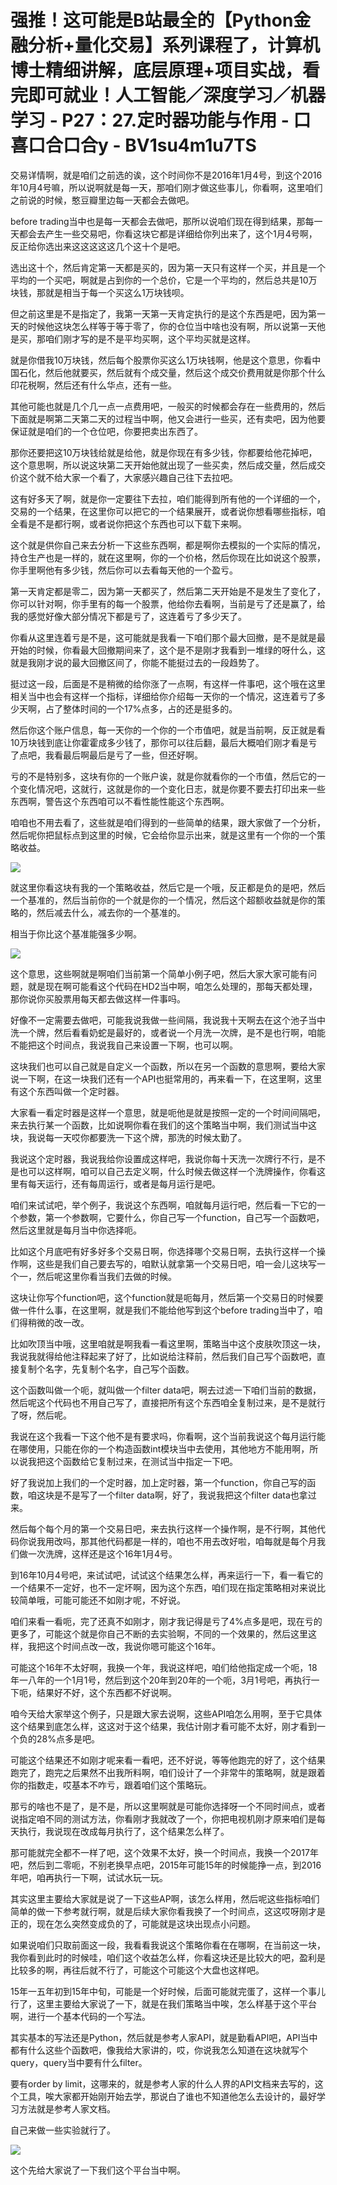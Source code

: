 # 强推！这可能是B站最全的【Python金融分析+量化交易】系列课程了，计算机博士精细讲解，底层原理+项目实战，看完即可就业！人工智能／深度学习／机器学习 - P27：27.定时器功能与作用 - 口喜口合口合y - BV1su4m1u7TS

交易详情啊，就是咱们之前选的诶，这个时间你不是2016年1月4号，到这个2016年10月4号嘛，所以说啊就是每一天，那咱们刚才做这些事儿，你看啊，这里咱们之前说的时候，憨豆瓣里边每一天都会去做吧。

before trading当中也是每一天都会去做吧，那所以说咱们现在得到结果，那每一天都会去产生一些交易吧，你看这块它都是详细给你列出来了，这个1月4号啊，反正给你选出来这这这这这几个这十个是吧。

选出这十个，然后肯定第一天都是买的，因为第一天只有这样一个买，并且是一个平均的一个买吧，啊就是占到你的一个总价，它是一个平均的，然后总共是10万块钱，那就是相当于每一个买这么1万块钱呗。

但之前这里是不是指定了，我第一天第一天肯定执行的是这个东西是吧，因为第一天的时候他这块怎么样等于等于零了，你的仓位当中啥也没有啊，所以说第一天他是买，那咱们刚才写的是不是平均买啊，这个平均买就是这样。

就是你借我10万块钱，然后每个股票你买这么1万块钱啊，他是这个意思，你看中国石化，然后他就要买，然后就有个成交量，然后这个成交价费用就是你那个什么印花税啊，然后还有什么华点，还有一些。

其他可能也就是几个几一点一点费用吧，一般买的时候都会存在一些费用的，然后下面就是啊第二天第二天的过程当中啊，他又会进行一些买，还有卖吧，因为他要保证就是咱们的一个仓位吧，你要把卖出东西了。

那你还要把这10万块钱给就是给他，就是你现在有多少钱，你都要给他花掉吧，这个意思啊，所以说这块第二天开始他就出现了一些买卖，然后成交量，然后成交价这个就不给大家一个看了，大家感兴趣自己往下去拉吧。

这有好多天了啊，就是你一定要往下去拉，咱们能得到所有他的一个详细的一个，交易的一个结果，在这里你可以把它的一个结果展开，或者说你想看哪些指标，咱全看是不是都行啊，或者说你把这个东西也可以下载下来啊。

这个就是供你自己来去分析一下这些东西啊，都是啊你去模拟的一个实际的情况，持仓生产也是一样的，就在这里啊，你的一个价格，然后你现在比如说这个股票，你手里啊他有多少钱，然后你可以去看每天他的一个盈亏。

第一天肯定都是零二，因为第一天都买了，然后第二天开始是不是发生了变化了，你可以针对啊，你手里有的每一个股票，他给你去看啊，当前是亏了还是赢了，给我的感觉好像大部分情况下都是亏了，这连着亏了多少天了。

你看从这里连着亏是不是，这可能就是我看一下咱们那个最大回撤，是不是就是最开始的时候，你看最大回撤期间来了，这个是不是刚才我看到一堆绿的呀什么，这就是我刚才说的最大回撤区间了，你能不能挺过去的一段趋势了。

挺过这一段，后面是不是稍微的给你涨了一点啊，有这样一件事吧，这个哦在这里相关当中也会有这样一个指标，详细给你介绍每一天你的一个情况，这连着亏了多少天啊，占了整体时间的一个17%点多，占的还是挺多的。

然后你这个账户信息，每一天你的一个你的一个市值吧，就是当前啊，反正就是看10万块钱到底让你霍霍成多少钱了，那你可以往后翻，最后大概咱们刚才看是亏了点吧，我看最后啊最后是亏了一些，但还好啊。

亏的不是特别多，这块有你的一个账户诶，就是你就看你的一个市值，然后它的一个变化情况吧，这就行，这就是你的一个变化日志，就是你要不要去打印出来一些东西啊，警告这个东西咱可以不看性能性能这个东西啊。

咱咱也不用去看了，这些就是咱们得到的一些简单的结果，跟大家做了一个分析，然后呢你把鼠标点到这里的时候，它会给你显示出来，就是这里有一个你的一个策略收益。



![](img/f596fdc1adfa9335e998a539a3902381_1.png)

就这里你看这块有我的一个策略收益，然后它是一个哦，反正都是负的是吧，然后一个基准的，然后当前你的一个就是你的一个情况，然后这个超额收益就是你的策略的，然后减去什么，减去你的一个基准的。

相当于你比这个基准能强多少啊。

![](img/f596fdc1adfa9335e998a539a3902381_3.png)

这个意思，这些啊就是啊咱们当前第一个简单小例子吧，然后大家大家可能有问题，就是现在啊可能看这个代码在HD2当中啊，咱怎么处理的，那每天都处理，那你说你买股票用每天都去做这样一件事吗。

好像不一定需要去做吧，可能我说我做一些间隔，我说我十天啊去在这个池子当中洗一个牌，然后看看奶蛇是最好的，或者说一个月洗一次牌，是不是也行啊，咱能不能把这个时间点，我说我自己来设置一下啊，也可以啊。

这块我们也可以自己就是自定义一个函数，所以在另一个函数的意思啊，要给大家说一下啊，在这一块我们还有一个API也挺常用的，再来看一下，在这里啊，这里有这个东西叫做一个定时器。

大家看一看定时器是这样一个意思，就是呃他是就是按照一定的一个时间间隔吧，来去执行某一个函数，比如说啊你看在我们的这个策略当中啊，我们测试当中这块，我说每一天哎你都要洗一下这个牌，那洗的时候太勤了。

我说这个定时器，我说我给你设置成这样吧，我说你每十天洗一次牌行不行，是不是也可以这样啊，咱可以自己去定义啊，什么时候去做这样一个洗牌操作，你看这里有每天运行，还有每周运行，或者是每月运行是吧。

咱们来试试吧，举个例子，我说这个东西啊，咱就每月运行吧，然后看一下它的一个参数，第一个参数啊，它要什么，你自己写一个function，自己写一个函数吧，然后这里就是每月当中你选择呃。

比如这个月底吧有好多好多个交易日啊，你选择哪个交易日啊，去执行这样一个操作啊，这些是我们自己要去写的，咱默认就拿第一个交易日吧，咱一会儿这块写一个一，然后呢这里你看当我们去做的时候。

这块让你写个function吧，这个function就是呃每月，然后第一个交易日的时候要做一件什么事，在这里啊，就是我们不能给他写到这个before trading当中了，咱们得稍微的改一改。

比如吹顶当中哦，这里咱就是啊我看一看这里啊，策略当中这个皮肤吹顶这一块，我说我就得给他注释起来了好了，比如说给注释前，然后我们自己写个函数吧，直接复制个名字，先复制个名字，自己写个函数。

这个函数叫做一个呃，就叫做一个filter data吧，啊去过滤一下咱们当前的数据，然后呢这个代码也不用自己写了，直接把所有这个东西咱全复制过来，是不是就行了呀，然后呢。

我说在这个我看一下这个他不是有要求吗，你看啊，这个当前我说这个每月运行能在哪使用，只能在你的一个构造函数int模块当中去使用，其他地方不能用啊，所以说我把这个函数给它复制过来，在测试当中指定一下吧。

好了我说加上我们的一个定时器，加上定时器，第一个function，你自己写的函数，咱这块是不是写了一个filter data啊，好了，我说我把这个filter data也拿过来。

然后每个每个月的第一个交易日吧，来去执行这样一个操作啊，是不行啊，其他代码你说我用改吗，那其他代码都是一样的，咱也不用去改好啦，咱每就是每个月我们做一次洗牌，这样还是这个16年1月4号。

到16年10月4号吧，来试试吧，试试这个结果怎么样，再来运行一下，看一看它的一个结果不一定好，也不一定坏啊，因为这个东西，咱们现在指定策略相对来说比较简单哦，可能可能还不如刚才呢，不好说。

咱们来看一看呃，完了还真不如刚才，刚才我记得是亏了4%点多是吧，现在亏的更多了，可能这个就是你自己不断的去实验啊，不同的一个效果的，然后这里这样，我把这个时间点改一改，我说你嗯可能这个16年。

可能这个16年不太好啊，我换一个年，我说这样吧，咱们给他指定成一个呃，18年一八年的一个1月1号，然后到这个20年到20年的一个呃，3月1号吧，再执行一下呃，结果好不好，这个东西都不好说啊。

咱今天给大家举这个例子，只是跟大家去说啊，这些API咱怎么用啊，至于它具体这个结果到底怎么样，这这对于这个结果，我估计刚才看可能不太好，刚才看到一个负的28%点多是吧。

可能这个结果还不如刚才呢来看一看吧，还不好说，等等他跑完的好了，这个结果跑完了，跑完之后果然不出我所料啊，咱们设计了一个非常牛的策略啊，就是跟着你的指数走，哎基本不咋亏，跟着咱们这个策略玩。

那亏的啥也不是了，是不是，所以这里啊就是可能你选择呀一个不同时间点，或者说指定咱不同的测试方法，你看刚才我就改了一个，你把电视机刚才原来咱们是每天执行，我说现在改成每月执行了，这个结果怎么样了。

那可能就完全都不一样了吧，这个效果不太好，换一个时间点，我换一个2017年吧，然后到二零呃，不别老换早点吧，2015年可能15年的时候能挣一点，到2016年吧，咱再执行一下啊，试试水玩一玩。

其实这里主要给大家就是说了一下这些AP啊，该怎么样用，然后呢这些指标咱们简单的做一下参考就行啊，就是后续大家你看我换了一个时间点，这这哎呀刚才是正的，现在怎么突然变成负的了，可能就是这块出现点小问题。

如果说咱们只取前面这一段，我看看我说这个策略你看在在哪啊，在当前这一块，我你看到此时的时候哇，咱们这个收益怎么样，你看这块还是比较大的吧，盈利是比较多的啊，再往后就不行了，可能这个可能这个大盘也这样吧。

15年一五年初到15年中旬，可能是一个好时候，后面可能就完蛋了，这样一个事儿行了，这里主要给大家说了一下，就是在我们策略当中唉，怎么样基于这个平台啊，进行一个基本代码的一个写法。

其实基本的写法还是Python，然后就是参考人家API，就是勤看API吧，API当中都有什么这些个函数吧，像我给大家讲的，哎，你说我怎么知道在这块就写个query，query当中要有什么filter。

要有order by limit，这哪来的，就是参考人家的什么人界的API文档来去写的，这个工具，唉大家都开始刚开始去学，那说白了谁也不知道他怎么去设计的，最好学习方法就是参考人家文档。

自己来做一些实验就行了。

![](img/f596fdc1adfa9335e998a539a3902381_5.png)

这个先给大家说了一下我们这个平台当中啊。